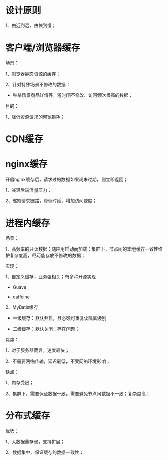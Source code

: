 # 设计原则

1、由近到远，由快到慢；



# 客户端/浏览器缓存

场景：

1、浏览器静态资源的缓存；

2、针对特殊场景不修改的数据：

- 秒杀场景商品详情等，短时间不修改、访问频次很高的数据；

目的：

1、降低资源请求的带宽损耗；





# CDN缓存





# nginx缓存

开启nginx缓存后，请求过的数据如果尚未过期，则立即返回；

1、减轻后端流量压力；

2、缩短请求链路，降低时延，增加访问速度；







# 进程内缓存

场景：

1、高频率的只读数据；随应用启动而加载；集群下，节点间的本地缓存一致性维护复杂度高，尽可能存放不修改的数据；





实现：

1、自定义缓存，业务强相关；有多种开源实现

- Guava

- caffeine

2、MyBatis缓存

- 一级缓存：默认开启，且必须可重复读隔离级别

- 二级缓存：默认关闭；存在问题；





优势：

1、对于服务器而言，速度最快；

2、不需要网络传输，延迟最低，不受网络环境影响；

缺点：

1、内存受限；

2、集群下，需要保证数据一致，需要避免节点间数据不一致；复杂度高；



# 分布式缓存



优势：

1、大数据量存储，支持扩展；

2、数据集中，保证缓存的数据一致性；










